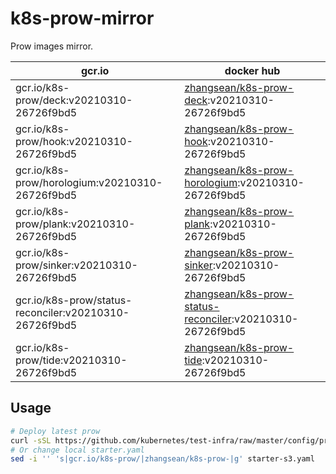 # k8s-prow-mirror

Prow images mirror.

gcr.io | docker hub
---|---
gcr.io/k8s-prow/deck:v20210310-26726f9bd5 | [zhangsean/k8s-prow-deck](https://hub.docker.com/r/zhangsean/k8s-prow-deck):v20210310-26726f9bd5
gcr.io/k8s-prow/hook:v20210310-26726f9bd5 | [zhangsean/k8s-prow-hook](https://hub.docker.com/r/zhangsean/k8s-prow-hook):v20210310-26726f9bd5
gcr.io/k8s-prow/horologium:v20210310-26726f9bd5 | [zhangsean/k8s-prow-horologium](https://hub.docker.com/r/zhangsean/k8s-prow-horologium):v20210310-26726f9bd5
gcr.io/k8s-prow/plank:v20210310-26726f9bd5 | [zhangsean/k8s-prow-plank](https://hub.docker.com/r/zhangsean/k8s-prow-plank):v20210310-26726f9bd5
gcr.io/k8s-prow/sinker:v20210310-26726f9bd5 | [zhangsean/k8s-prow-sinker](https://hub.docker.com/r/zhangsean/k8s-prow-sinker):v20210310-26726f9bd5
gcr.io/k8s-prow/status-reconciler:v20210310-26726f9bd5 | [zhangsean/k8s-prow-status-reconciler](https://hub.docker.com/r/zhangsean/k8s-prow-status-reconciler):v20210310-26726f9bd5
gcr.io/k8s-prow/tide:v20210310-26726f9bd5 | [zhangsean/k8s-prow-tide](https://hub.docker.com/r/zhangsean/k8s-prow-tide):v20210310-26726f9bd5

## Usage

```bash
# Deploy latest prow
curl -sSL https://github.com/kubernetes/test-infra/raw/master/config/prow/cluster/starter-s3.yaml | sed 's|gcr.io/k8s-prow/|zhangsean/k8s-prow-|g' | kubectl apply -f -
# Or change local starter.yaml
sed -i '' 's|gcr.io/k8s-prow/|zhangsean/k8s-prow-|g' starter-s3.yaml
```
